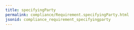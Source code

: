```yaml
---
title: specifyingParty
permalink: compliance/Requirement.specifyingParty.html
jsonid: compliance_requirement_specifyingparty
---
```

